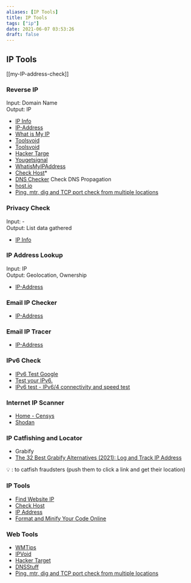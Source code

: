 ```yaml
---
aliases: [IP Tools]
title: IP Tools
tags: ["ip"]
date: 2021-06-07 03:53:26
draft: false
---
```


## IP Tools

[[my-IP-address-check]]

### Reverse IP

Input: Domain Name  
Output: IP

- [IP Info](https://ipinfo.info/html/ip_checker.php)
- [IP-Address](https://www.ip-address.org/reverse-lookup/reverse-ip.php)
- [What is My IP](https://www.whatismyip.com/)
- [Toolsvoid](https://www.toolsvoid.com/ip-address-lookup/)
- [Toolsvoid](https://www.toolsvoid.com/domain-to-ip/)
- [Hacker Targe](https://hackertarget.com/reverse-ip-lookup/)
- [Yougetsignal](https://www.yougetsignal.com/tools/web-sites-on-web-server/)
- [WhatisMyIPAddress](https://whatismyipaddress.com/hostname-ip)
- [Check Host](https://check-host.net/ip-info?)*
- [DNS Checker](https://dnschecker.org/#A/) Check DNS Propagation
- [host.io](https://host.io/)
- [Ping, mtr, dig and TCP port check from multiple locations](http://ping.pe/)

### Privacy Check

Input: -  
Output: List data gathered

- [IP Info](https://ipinfo.info/html/privacy-check.php)

### IP Address Lookup

Input: IP  
Output: Geolocation, Ownership

- [IP-Address](https://www.ip-address.org/lookup/ip-locator.php)

### Email IP Checker

- [IP-Address](https://www.ip-address.org/verify/email-checker.php)

### Email IP Tracer

- [IP-Address](https://www.ip-address.org/tracker/trace-email.php)

### IPv6 Check

- [IPv6 Test Google](https://ipv6test.google.com/)
- [Test your IPv6.](https://test-ipv6.com/)
- [IPv6 test - IPv6/4 connectivity and speed test](https://ipv6-test.com/)

### Internet IP Scanner

- [Home - Censys](https://censys.io/)
- [Shodan](https://www.shodan.io/)

### IP Catfishing and Locator

- Grabify
- [The 32 Best Grabify Alternatives (2021): Log and Track IP Address](https://phreesite.com/grabify-alternatives/)

💡 : to catfish fraudsters (push them to click a link and get their location)

### IP Tools

- [Find Website IP](https://www.ipvoid.com/find-website-ip/)
- [Check Host](https://check-host.net/ip-info)
- [IP Address](https://www.ip-adress.com/ip-address/lookup)
- [Format and Minify Your Code Online](https://www.cleancss.com/)

### Web Tools

- [WMTips](https://www.wmtips.com/tools/)
- [IPVoid](https://www.ipvoid.com/)
- [Hacker Target](https://hackertarget.com/ip-tools/)
- [DNSStuff](https://tools.dnsstuff.com/)
- [Ping, mtr, dig and TCP port check from multiple locations](http://ping.pe/)
